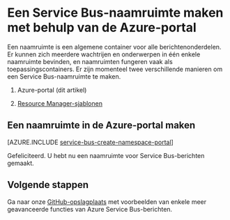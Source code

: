 <properties
    pageTitle="Een Service Bus-naamruimte maken met behulp van de Azure-portal | Microsoft Azure"
    description="U hebt een naamruimte nodig om aan de slag te gaan met Service Bus. Zo maakt u een naamruimte in de Azure-portal."
    services="service-bus"
    documentationCenter=".net"
    authors="jtaubensee"
    manager="timlt"
    editor=""/>

<tags
    ms.service="service-bus"
    ms.devlang="tbd"
    ms.topic="get-started-article"
    ms.tgt_pltfrm="dotnet"
    ms.workload="na"
    ms.date="08/22/2016"
    ms.author="jotaub"/>


# Een Service Bus-naamruimte maken met behulp van de Azure-portal

Een naamruimte is een algemene container voor alle berichtenonderdelen. Er kunnen zich meerdere wachtrijen en onderwerpen in één enkele naamruimte bevinden, en naamruimten fungeren vaak als toepassingscontainers. Er zijn momenteel twee verschillende manieren om een Service Bus-naamruimte te maken.

1.  Azure-portal (dit artikel)

2.  [Resource Manager-sjablonen][create-namespace-using-arm]

## Een naamruimte in de Azure-portal maken

[AZURE.INCLUDE [service-bus-create-namespace-portal](../../includes/service-bus-create-namespace-portal.md)]

Gefeliciteerd. U hebt nu een naamruimte voor Service Bus-berichten gemaakt.

## Volgende stappen

Ga naar onze [GitHub-opslagplaats](https://github.com/Azure-Samples/azure-servicebus-messaging-samples][github-samples) met voorbeelden van enkele meer geavanceerde functies van Azure Service Bus-berichten.

[create-namespace-using-arm]: ../service-bus-messaging/service-bus-resource-manager-overview.md
[github-samples]: https://github.com/Azure-Samples/azure-servicebus-messaging-samples


<!--HONumber=Sep16_HO3-->



